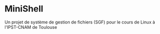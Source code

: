 # MiniShell
Un projet de système de gestion de fichiers (SGF) pour le cours de Linux à l'IPST-CNAM de Toulouse
